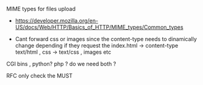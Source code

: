
MIME types for files upload
 - https://developer.mozilla.org/en-US/docs/Web/HTTP/Basics_of_HTTP/MIME_types/Common_types

 - Cant forward css or images since the content-type needs to dinamically change depending 
   if they request the index.html -> content-type text/html , css -> text/css , images etc

CGI bins , python? php ? do we need both ?

RFC only check the MUST 
